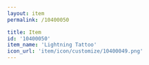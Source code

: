 ```yaml
---
layout: item
permalink: /10400050

title: Item
id: '10400050'
item_name: 'Lightning Tattoo'
icon_url: 'item/icon/customize/10400049.png'
---
```

